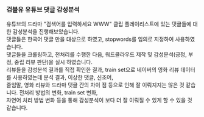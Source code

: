 ### 검블유 유튜브 댓글 감성분석
유튜브의 드라마 "검색어를 입력하세요 WWW" 클립 플레이리스트에 있는 댓글들에 대한 감성분석을 진행해보았습니다.  
댓글들은 한국어 댓글 만을 대상으로 하였고, stopwords를 임의로 지정하여 사용하였습니다.  
댓글들을 크롤링하고, 전처리를 수행한 다음, 워드클라우드 제작 및 감성분석(긍정, 부정, 중립 리뷰 판단)을 실시 하였습니다.  
리뷰들을 감성분석 결과를 직접 확인한 결과, train set으로 네이버의 영화 리뷰 데이터를 사용하였는데 분석 결과, 이상한 댓글, 신조어,  
줄임말, 영화 리뷰와 드라마 댓글 간의 차이 점 등으로 인해 잘 이뤄지지는 않은 것 같습니다. 전처리 방법의 변화, train set 변화,  
자연어 처리 방법 변화 등을 통해 감성분석이 보다 더 잘 이뤄질 수 있게 할 수 있을 것 같습니다.  
